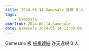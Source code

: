 ```yaml
---
title: 2024-06-14-Gamesale 違規 0 人
tags:
    - Gamesale
abbrlink: 2024-06-14-Gamesale
date: Gamesale-2024-06-14 12:00:00
---
```

Gamesale 板 [板規連結](https://www.ptt.cc/bbs/Gossiping/M.1637425085.A.07D.html)
昨天違規 0 人
